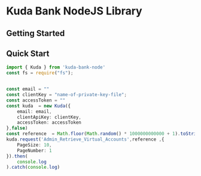# Kuda Bank NodeJS Library

## Getting Started



## Quick Start

```typescript
import { Kuda } from 'kuda-bank-node'
const fs = require("fs");


const email = ""
const clientKey = "name-of-private-key-file";
const accessToken = ""
const kuda  = new Kuda({
    email: email,
    clientApiKey: clientKey,
    accessToken: accessToken
},false)
const reference  = Math.floor(Math.random() * 1000000000000 + 1).toString()
kuda.request('Admin_Retrieve_Virtual_Accounts',reference ,{
    PageSize: 10,
    PageNumber: 1
}).then(
    console.log
).catch(console.log)

```


